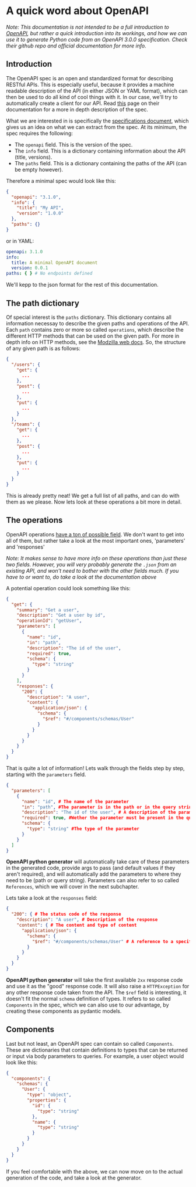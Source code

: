 # A quick word about OpenAPI

_Note: This documentation is not intended to be a full introduction
to [OpenAPI](https://github.com/OAI/OpenAPI-Specification),
but rather a quick introduction into its workings, and how we can use it to generate Python code from an
OpenAPI 3.0.0 specification. Check their github repo and official documentation for more info._

## Introduction

The OpenAPI spec is an open and standardized format for describing RESTful APIs. This is especially useful, because
it provides a machine readable description of the API (in either JSON or YAML format), which can then be used
to do all kind of cool things with it. In our case, we'll try to automatically create a client for our API. Read
[this](https://oai.github.io/Documentation/specification.html) page on their documentation for a more in depth
description of the spec.

What we are interested in is specifically the [specifications document](https://spec.openapis.org/oas/v3.1.0), which
gives us an idea on what we can extract from the spec. At its minimum, the spec requires the following:

- The `openapi` field. This is the version of the spec.
- The `info` field. This is a dictionary containing information about the API (title, versions).
- The `paths` field. This is a dictionary containing the paths of the API (can be empty however).

Therefore a minimal spec would look like this:

```json
{
  "openapi": "3.1.0",
  "info": {
    "title": "My API",
    "version": "1.0.0"
  },
  "paths": {}
}
```

or in YAML:

```yaml
openapi: 3.1.0
info:
  title: A minimal OpenAPI document
  version: 0.0.1
paths: { } # No endpoints defined
```

We'll kepp to the json format for the rest of this documentation.

## The path dictionary

Of special interest is the `paths` dictionary. This dictionary contains all information necessay to describe
the given paths and operations of the API. Each `path` contains zero or more so called `operations`, which
describe the different HTTP methods that can be used on the given path. For more in depth info on
HTTP methods, see the [Modzilla web docs](https://developer.mozilla.org/de/docs/Web/HTTP/Methods). So, the structure
of any given path is as follows:

```json
{
  "/users": {
    "get": {
      ...
    },
    "post": {
      ...
    },
    "put": {
      ...
    }
  },
  "/teams": {
    "get": {
      ...
    },
    "post": {
      ...
    },
    "put": {
      ...
    }
  }
}
```

This is already pretty neat! We get a full list of all paths, and can do with them as we please. Now lets look
at these operations a bit more in detail.

## The operations

OpenAPI operations [have a ton of possible field](https://spec.openapis.org/oas/v3.1.0#operation-object). We don't
want to get into all of them, but rather take a look at the most important ones, 'parameters' and 'responses'

_Note: It makes sense to have more info on these operations than just these two fields. However, you will
very probably generate the `.json` from an existing API, and won't need to bother with the other fields much.
If you have to or want to, do take a look at the documentation above_

A potential operation could look something like this:

```json
{
  "get": {
    "summary": "Get a user",
    "description": "Get a user by id",
    "operationId": "getUser",
    "parameters": [
      {
        "name": "id",
        "in": "path",
        "description": "The id of the user",
        "required": true,
        "schema": {
          "type": "string"
        }
      }
    ],
    "responses": {
      "200": {
        "description": "A user",
        "content": {
          "application/json": {
            "schema": {
              "$ref": "#/components/schemas/User"
            }
          }
        }
      }
    }
  }
}
```

That is quite a lot of information! Lets walk through the fields step by step, starting with the `parameters` field.

```json
{
  "parameters": [
    {
      "name": "id", # The name of the parameter
      "in": "path", #The parameter is in the path or in the query string
      "description": "The id of the user", # A description of the parameter
      "required": true, #Wether the parameter must be present in the query or not
      "schema": {
        "type": "string" #The type of the parameter
      }
    }
  ]
}
```

__OpenAPI python generator__ will automatically take care of these parameters in the generated code, provide
args to pass (and default values if they aren't required), and will automatically add the parameters to where they
need to be (path or query string). Parameters can also refer to so called `References`, which we will cover
in the next subchapter.

Lets take a look at the `responses` field:

```json
{
  "200": { # The status code of the response
    "description": "A user", # Description of the response
    "content": { # The content and type of content
      "application/json": {
        "schema": {
          "$ref": "#/components/schemas/User" # A reference to a specific object in the spec
        }
      }
    }
  }
}
```
__OpenAPI python generator__ will take the first available `2xx` response code and use it as the "good" response code.
It will also raise a `HTTPException` for any other response code taken from the API. The `$ref` field is interesting,
it doesn't fit the normal `schema` definition of types. It refers to so called `Components` in the spec, which we
can also use to our advantage, by creating these components as pydantic models.

## Components

Last but not least, an OpenAPI spec can contain so called `Components`. These are dictionaries that contain
definitions to types that can be returned or input via body parameters to queries. For example, a user object
would look like this:

```json
{
  "components": {
    "schemas": {
      "User": {
        "type": "object",
        "properties": {
          "id": {
            "type": "string"
          },
          "name": {
            "type": "string"
          }
        }
      }
    }
  }
}
```

If you feel comfortable with the above, we can now move on to the actual generation of the code, and take a look
at the generator.
